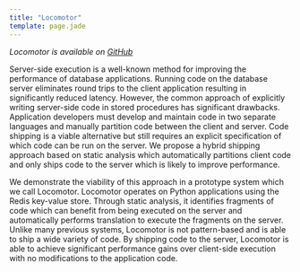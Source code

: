 ```yaml
---
title: "Locomotor"
template: page.jade
---
```


*Locomotor is available on [GitHub](https://github.com/michaelmior/locomotor)*


Server-side execution is a well-known method for improving the performance of database applications.
Running code on the database server eliminates round trips to the client application resulting in significantly reduced latency.
However, the common approach of explicitly writing server-side code in stored procedures has significant drawbacks.
Application developers must develop and maintain code in two separate languages and manually partition code between the client and server.
Code shipping is a viable alternative but still requires an explicit specification of which code can be run on the server.
We propose a hybrid shipping approach based on static analysis which automatically partitions client code and only ships code to the server which is likely to improve performance.

We demonstrate the viability of this approach in a prototype system which we call Locomotor.
Locomotor operates on Python applications using the Redis key-value store.
Through static analysis, it identifies fragments of code which can benefit from being executed on the server and automatically performs translation to execute the fragments on the server.
Unlike many previous systems, Locomotor is not pattern-based and is able to ship a wide variety of code.
By shipping code to the server, Locomotor is able to achieve significant performance gains over client-side execution with no modifications to the application code.
